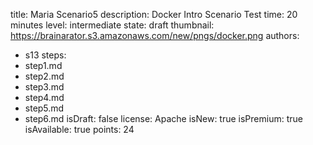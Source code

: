 title: Maria Scenario5
description: Docker Intro Scenario Test
time: 20 minutes
level: intermediate
state: draft
thumbnail: https://brainarator.s3.amazonaws.com/new/pngs/docker.png
authors:
  - s13
steps:
  - step1.md
  - step2.md
  - step3.md
  - step4.md
  - step5.md
  - step6.md
isDraft: false
license: Apache
isNew: true
isPremium: true
isAvailable: true
points: 24
